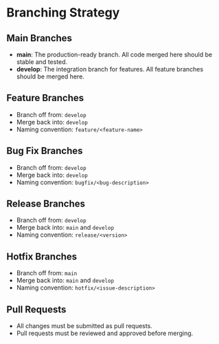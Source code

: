 # Branching Strategy

## Main Branches

- **main**: The production-ready branch. All code merged here should be stable and tested.
- **develop**: The integration branch for features. All feature branches should be merged here.

## Feature Branches

- Branch off from: `develop`
- Merge back into: `develop`
- Naming convention: `feature/<feature-name>`

## Bug Fix Branches

- Branch off from: `develop`
- Merge back into: `develop`
- Naming convention: `bugfix/<bug-description>`

## Release Branches

- Branch off from: `develop`
- Merge back into: `main` and `develop`
- Naming convention: `release/<version>`

## Hotfix Branches

- Branch off from: `main`
- Merge back into: `main` and `develop`
- Naming convention: `hotfix/<issue-description>`

## Pull Requests

- All changes must be submitted as pull requests.
- Pull requests must be reviewed and approved before merging. 